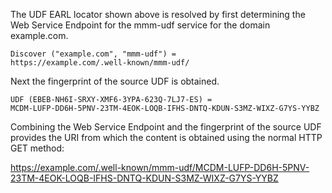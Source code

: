 The UDF EARL locator shown above is resolved by first determining the Web Service
Endpoint for the mmm-udf service for the domain example.com.

~~~~
Discover ("example.com", "mmm-udf") = 
https://example.com/.well-known/mmm-udf/
~~~~

Next the fingerprint of the source UDF is obtained.

~~~~
UDF (EBEB-NH6I-SRXY-XMF6-3YPA-623Q-7LJ7-ES) =
MCDM-LUFP-DD6H-5PNV-23TM-4EOK-LOQB-IFHS-DNTQ-KDUN-S3MZ-WIXZ-G7YS-YYBZ
~~~~

Combining the Web Service Endpoint and the fingerprint of the source UDF provides
the URI from which the content is obtained using the normal HTTP GET method:

https://example.com/.well-known/mmm-udf/MCDM-LUFP-DD6H-5PNV-23TM-4EOK-LOQB-IFHS-DNTQ-KDUN-S3MZ-WIXZ-G7YS-YYBZ


